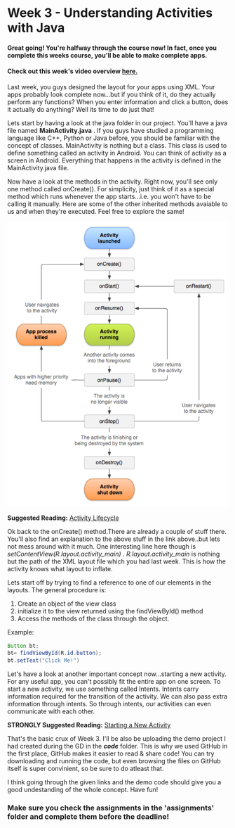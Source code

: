 # Week 3 - Understanding Activities with Java

#### Great going! You're halfway through the course now! In fact, once you complete this weeks course, you'll be able to make complete apps.

#### Check out this week's video overview [here.](https://youtu.be/X0EOfNHk79g)

Last week, you guys designed the layout for your apps using XML. Your apps probably look complete now...but if you think of it, do they actually perform any functions? When you enter information and click a button, does it actually do anything? Well its time to do just that!

Lets start by having a look at the java folder in our project. You'll have a java file named **MainActivity.java** . If you guys have studied a programming language like C++, Python or Java before, you should be familiar with the concept of classes. MainActivity is nothing but a class. This class is used to define something called an activity in Android. You can think of activity as a screen in Android. Everything that happens in the activity is defined in the MainActivity.java file.

Now have a look at the methods in the activity. Right now, you'll see only one method called onCreate(). For simplicity, just think of it as a special method which runs whenever the app starts...i.e. you won't have to be calling it manually. Here are some of the other inherited methods avaiable to us and when they're executed. Feel free to explore the same!

![activity](assets/a_lifecycle.png)

**Suggested Reading:** [Activity Lifecycle](https://developer.android.com/guide/components/activities/activity-lifecycle)

Ok back to the onCreate() method.There are already a couple of stuff there. You'll also find an explanation to the above stuff in the link above..but lets not mess around with it much. One interesting line here though is *setContentView(R.layout.activity_main)* . *R.layout.activity_main* is nothing but the path of the XML layout file which you had last week. This is how the activity knows what layout to inflate.

Lets start off by trying to find a reference to one of our elements in the layouts. The general procedure is:
1) Create an object of the view class
2) initialize it to the view returned using the findViewById() method
3) Access the methods of the class through the object.

Example:
```java
Button bt;
bt= findViewById(R.id.button);
bt.setText("Click Me!")
```

Let's have a look at another important concept now...starting a new activity. For any useful app, you can't possibly fit the entire app on one screen.
To start a new activity, we use something called Intents. Intents carry information required for the transition of the activity. We can also pass extra information through intents. So through intents, our activities can even communicate with each other.

**STRONGLY Suggested Reading:** [Starting a New Activity](https://developer.android.com/training/basics/firstapp/starting-activity)

That's the basic crux of Week 3. I'll be also be uploading the demo project I had created during the GD in the ***code*** folder. This is why we used GitHub in the first place, GitHub makes it easier to read & share code! You can try downloading and running the code, but even browsing the files on GitHub itself is super convinient, so be sure to do atleast that.

I think going through the given links and the demo code should give you a good undestanding of the whole concept. Have fun!

### Make sure you check the assignments in the 'assignments' folder and complete them before the deadline!
